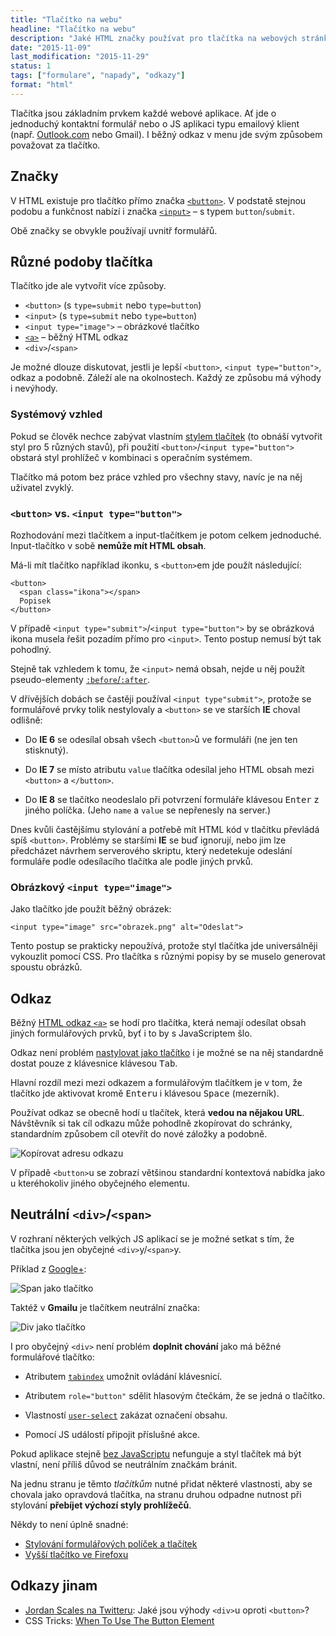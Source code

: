 ```yaml
---
title: "Tlačítko na webu"
headline: "Tlačítko na webu"
description: "Jaké HTML značky používat pro tlačítka na webových stránkách a aplikacích."
date: "2015-11-09"
last_modification: "2015-11-29"
status: 1
tags: ["formulare", "napady", "odkazy"]
format: "html"
---
```


<p>Tlačítka jsou základním prvkem každé webové aplikace. Ať jde o jednoduchý kontaktní formulář nebo o JS aplikaci typu emailový klient (např. <a href="/outlook-com">Outlook.com</a> nebo Gmail). I běžný odkaz v menu jde svým způsobem považovat za tlačítko.</p>



<h2 id="znacky">Značky</h2>

<p>V HTML existuje pro tlačítko přímo značka <a href="/button"><code>&lt;button></code></a>. V podstatě stejnou podobu a funkčnost nabízí i značka <a href="/input"><code>&lt;input></code></a> – s typem <code>button</code>/<code>submit</code>.</p>



<p>Obě značky se obvykle používají uvnitř formulářů.</p>


<h2 id="typy">Různé podoby tlačítka</h2>

<p>Tlačítko jde ale vytvořit více způsoby.</p>

<ul>
  <li><code>&lt;button></code> (s <code>type=submit</code> nebo <code>type=button</code>)</li>
  
  <li><code>&lt;input></code> (s <code>type=submit</code> nebo <code>type=button</code>)</li>
  
  <li><code>&lt;input type="image"></code> – obrázkové tlačítko</li>
  
  <li><a href="/odkaz"><code>&lt;a></code></a> – běžný HTML odkaz</li>
  <li><code>&lt;div></code>/<code>&lt;span></code></li>
</ul>


<p>Je možné dlouze diskutovat, jestli je lepší <code>&lt;button></code>, <code>&lt;input type="button"></code>, odkaz a podobně. Záleží ale na okolnostech. Každý ze způsobu má výhody i nevýhody.</p>



<h3 id="systemovy">Systémový vzhled</h3>

<p>Pokud se člověk nechce zabývat vlastním <a href="/vzhled-formularu">stylem tlačítek</a> (to obnáší vytvořit styl pro 5 různých stavů), při použití <code>&lt;button></code>/<code>&lt;input type="button"></code> obstará styl prohlížeč v kombinaci s operačním systémem.</p>

<p>Tlačítko má potom bez práce vzhled pro všechny stavy, navíc je na něj uživatel zvyklý.</p>



<h3 id="button-input"><code>&lt;button></code> vs. <code>&lt;input type="button"></code></h3>

<p>Rozhodování mezi tlačítkem a input-tlačítkem je potom celkem jednoduché. Input-tlačítko v sobě <b>nemůže mít HTML obsah</b>.</p>

<p>Má-li mít tlačítko například ikonku, s <code>&lt;button></code>em jde použít následující:</p>

<pre><code>&lt;button>
  &lt;span class="ikona">&lt;/span>
  Popisek
&lt;/button>
</code></pre>




<p>V případě <code>&lt;input type="submit"></code>/<code>&lt;input type="button"></code> by se obrázková ikona musela řešit pozadím přímo pro <code>&lt;input></code>. Tento postup nemusí být tak pohodlný.</p>

<p>Stejně tak vzhledem k tomu, že <code>&lt;input></code> nemá obsah, nejde u něj použít pseudo-elementy <a href="/css-selektory#before-after"><code>:before</code>/<code>:after</code></a>.</p>

<p>V dřívějších dobách se častěji používal <code>&lt;input type"submit"></code>, protože se formulářové prvky tolik nestylovaly a <code>&lt;button></code> se ve starších <b>IE</b> choval odlišně:</p>

<ul>
  <li>
    <p>Do <b>IE 6</b> se odesílal obsah všech <code>&lt;button></code>ů ve formuláři (ne jen ten stisknutý).</p>
  </li>
  <li>
    <p>Do <b>IE 7</b> se místo atributu <code>value</code> tlačítka  odesílal jeho HTML obsah mezi <code>&lt;button></code> a <code>&lt;/button></code>.</p>
  </li>  
  <li>
    <p>Do <b>IE 8</b> se tlačítko neodeslalo při potvrzení formuláře klávesou <kbd>Enter</kbd> z jiného políčka. (Jeho <code>name</code> a <code>value</code> se nepřenesly na server.)</p>
  </li>
</ul>

<p>Dnes kvůli častějšímu stylování a potřebě mít HTML kód v tlačítku převládá spíš <code>&lt;button></code>. Problémy se staršími <b>IE</b> se buď ignorují, nebo jim lze předcházet návrhem serverového skriptu, který nedetekuje odeslání formuláře podle odesílacího tlačítka ale podle jiných prvků.</p>


<h3 id="image">Obrázkový <code>&lt;input type="image"></code></h3>

<p>Jako tlačítko jde použít běžný obrázek:</p>

<pre><code>&lt;input type="image" src="obrazek.png" alt="Odeslat"></code></pre>

<p>Tento postup se prakticky nepoužívá, protože styl tlačítka jde universálněji vykouzlit pomocí CSS. Pro tlačítka s různými popisy by se muselo generovat spoustu obrázků.</p>






<h2 id="odkaz">Odkaz</h2>

<p>Běžný <a href="/odkaz">HTML odkaz <code>&lt;a></code></a> se hodí pro tlačítka, která nemají odesílat obsah jiných formulářových prvků, byť i to by s JavaScriptem šlo.</p>

<p>Odkaz není problém <a href="/odkaz-tlacitko">nastylovat jako tlačítko</a> i je možné se na něj standardně dostat pouze z klávesnice klávesou <kbd>Tab</kbd>.</p>

<p>Hlavní rozdíl mezi mezi odkazem a formulářovým tlačítkem je v tom, že tlačítko jde aktivovat kromě <kbd>Enter</kbd>u i klávesou <kbd>Space</kbd> (mezerník).</p>

<p>Používat odkaz se obecně hodí u tlačítek, která <b>vedou na nějakou URL</b>. Návštěvník si tak cíl odkazu může pohodlně zkopírovat do schránky, standardním způsobem cíl otevřít do nové záložky a podobně.</p>


<p><img src="/files/tlacitko/kopirovat.png" alt="Kopírovat adresu odkazu" class="border"></p>















<p>V případě <code>&lt;button></code>u se zobrazí většinou standardní kontextová nabídka jako u kteréhokoliv jiného obyčejného elementu.</p>



<h2 id="div">Neutrální <code>&lt;div></code>/<code>&lt;span></code></h2>

<p>V rozhraní některých velkých JS aplikací se je možné setkat s tím, že tlačítka jsou jen obyčejné <code>&lt;div></code>y/<code>&lt;span></code>y.</p>

<p>Příklad z <a href="/google-plus">Google+</a>:</p>

<p><img src="/files/tlacitko/gplus-tlacitko.png" alt="Span jako tlačítko" class="border"></p>
























<p>Taktéž v <b>Gmailu</b> je tlačítkem neutrální značka:</p>

<p><img src="/files/tlacitko/gmail-tlacitko.png" alt="Div jako tlačítko" class="border"></p>




















<p>I pro obyčejný <code>&lt;div></code> není problém <b>doplnit chování</b> jako má běžné formulářové tlačítko:</p>

<ul>
  <li>
    <p>Atributem <a href="/tabindex"><code>tabindex</code></a> umožnit ovládání klávesnicí.</p>
  </li>
  <li>
    <p>Atributem <code>role="button"</code> sdělit hlasovým čtečkám, že se jedná o tlačítko.</p>
  </li>
  <li>
    <p>Vlastností <a href="/zakazat-oznaceni-textu#user-select"><code>user-select</code></a> zakázat označení obsahu.</p>
  </li>
  <li>
    <p>Pomocí JS událostí připojit příslušné akce.</p>
  </li>
</ul>

<p>Pokud aplikace stejně <a href="/bez-javascriptu">bez JavaScriptu</a> nefunguje a styl tlačítek má být vlastní, není příliš důvod se neutrálním značkám bránit.</p>

<p>Na jednu stranu je těmto <i>tlačítkům</i> nutné přidat některé vlastnosti, aby se chovala jako opravdová tlačítka, na stranu druhou odpadne nutnost při stylování <b>přebíjet výchozí styly prohlížečů</b>.</p>

<p>Někdy to není úplně snadné:</p>

<div class="internal-content">
  <ul>
    <li><a href="/stylovani-inputu">Stylování formulářových políček a tlačítek</a></li>
    <li><a href="/firefox-vyssi-tlacitko">Vyšší tlačítko ve Firefoxu</a></li>
  </ul>
</div>


<h2 id="odkazy">Odkazy jinam</h2>

<ul>
  <li><a href="https://twitter.com/jdan/status/663835261948837888">Jordan Scales na Twitteru</a>: Jaké jsou výhody <code>&lt;div></code>u oproti <code>&lt;button></code>?</li>
  <li>CSS Tricks: <a href="https://css-tricks.com/use-button-element/">When To Use The Button Element</a></li>
</ul>